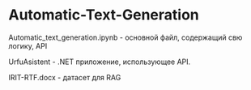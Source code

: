 # Automatic-Text-Generation

Automatic_text_generation.ipynb - основной файл, содержащий свю логику, API

UrfuAsistent - .NET приложение, использующее API.

IRIT-RTF.docx - датасет для RAG
